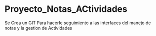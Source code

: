 # Proyecto_Notas_ACtividades
Se Crea un GIT Para hacerle seguimiento a las interfaces del manejo de notas y la gestion de Actividades
